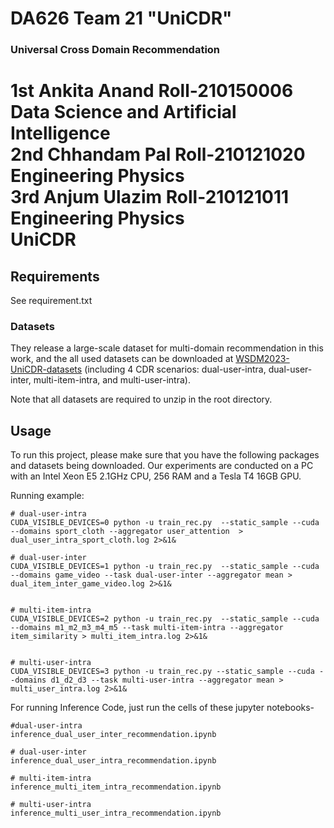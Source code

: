 # DA626  Team 21  "UniCDR"
### Universal Cross Domain Recommendation

1st Ankita Anand
Roll-210150006
Data Science and
Artificial Intelligence
<br>
2nd Chhandam Pal
Roll-210121020
Engineering Physics
<br>
3rd Anjum Ulazim
Roll-210121011
Engineering Physics
<br>
UniCDR
===


Requirements
---

See requirement.txt

### Datasets

They release a large-scale dataset for multi-domain recommendation in this work, and the all used datasets can be downloaded at [WSDM2023-UniCDR-datasets](https://drive.google.com/drive/folders/1DCYiFU6GCVj681GKYUY2d_BJFln1-8gL?usp=share_link) (including 4 CDR scenarios: dual-user-intra, dual-user-inter, multi-item-intra, and multi-user-intra).

Note that all datasets are required to unzip in the root directory.

Usage
---

To run this project, please make sure that you have the following packages and datasets being downloaded. Our experiments are conducted on a PC with an Intel Xeon E5 2.1GHz CPU, 256 RAM and a Tesla T4 16GB GPU. 

Running example:

```shell
# dual-user-intra
CUDA_VISIBLE_DEVICES=0 python -u train_rec.py  --static_sample --cuda --domains sport_cloth --aggregator user_attention  > dual_user_intra_sport_cloth.log 2>&1&

# dual-user-inter
CUDA_VISIBLE_DEVICES=1 python -u train_rec.py  --static_sample --cuda --domains game_video --task dual-user-inter --aggregator mean > dual_item_inter_game_video.log 2>&1&


# multi-item-intra
CUDA_VISIBLE_DEVICES=2 python -u train_rec.py  --static_sample --cuda --domains m1_m2_m3_m4_m5 --task multi-item-intra --aggregator item_similarity > multi_item_intra.log 2>&1&


# multi-user-intra
CUDA_VISIBLE_DEVICES=3 python -u train_rec.py --static_sample --cuda --domains d1_d2_d3 --task multi-user-intra --aggregator mean > multi_user_intra.log 2>&1&
```

For running Inference Code, just run the cells of these jupyter notebooks-
```shell
#dual-user-intra
inference_dual_user_inter_recommendation.ipynb

# dual-user-inter
inference_dual_user_intra_recommendation.ipynb

# multi-item-intra
inference_multi_item_intra_recommendation.ipynb

# multi-user-intra
inference_multi_user_intra_recommendation.ipynb

```
